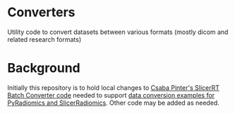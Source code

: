 # Converters
Utility code to convert datasets between various formats (mostly dicom and related research formats)

# Background
Initially this repository is to hold local changes to [Csaba Pinter's SlicerRT Batch Converter code][1] needed to support
[data conversion examples for PyRadiomics and SlicerRadiomics][2].  Other code may be added as needed.

[1]: https://app.assembla.com/spaces/slicerrt/wiki/SlicerRt_developers_page

[2]: https://github.com/Radiomics/pyradiomics/issues/263

